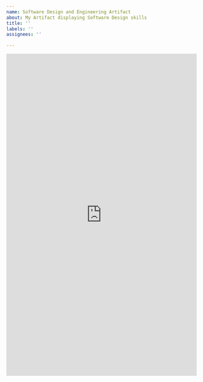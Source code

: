 ```yaml
---
name: Software Design and Engineering Artifact
about: My Artifact displaying Software Design skills
title: ''
labels: ''
assignees: ''

---
```

<embed src="https://yourusername.github.io/filename.pdf" width="100%" height="850px"/>
